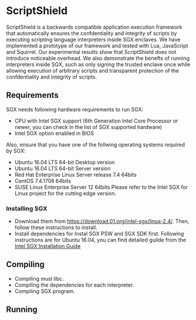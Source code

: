 # ScriptShield
ScriptShield is a backwards compatible application execution framework that automatically ensures the
confdentiality and integrity of scripts by executing scripting
language interpreters inside SGX enclaves. We have implemented
a prototype of our framework and tested with Lua, JavaScript and
Squirrel. Our experimental results show that ScriptShield does not
introduce noticeable overhead. We also demonstrate the benefts of
running interpreters inside SGX, such as only signing the trusted
enclave once while allowing execution of arbitrary scripts and
transparent protection of the confdentiality and integrity of scripts.
## Requirements
SGX needs following hardware requirements to run SGX:

- CPU with Intel SGX support (6th Generation Intel Core Processor or newer, you can check in the list of SGX supported hardware)
- Intel SGX option enabled in BIOS

Also, ensure that you have one of the follwing operating systems required by SGX:

- Ubuntu 16.04 LTS 64-bit Desktop version
- Ubuntu 16.04 LTS 64-bit Server version
- Red Hat Enterprise Linux Server release 7.4 64bits
- CentOS 7.4.1708 64bits
- SUSE Linux Enterprise Server 12 64bits
Please refer to the Intel SGX for Linux project for the cutting edge version.
### Installing SGX
- Download them from https://download.01.org/intel-sgx/linux-2.4/. Then, follow these instructions to install.
- Install dependencies for Instal SGX PSW and SGX SDK first. Following instructions are for Ubuntu 16.04, you can find detailed guilde from the [Intel SGX Installation Guide](https://download.01.org/intel-sgx/linux-2.4/docs/Intel_SGX_Installation_Guide_Linux_2.4_Open_Source.pdf)

## Compiling
- Compiling musl libc. 
- Compiling the dependencies for each interpreter.
- Compiling SGX program. 
## Running

## 

